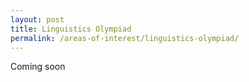 ```yaml
---
layout: post
title: Linguistics Olympiad
permalink: /areas-of-interest/linguistics-olympiad/
---
```


Coming soon

